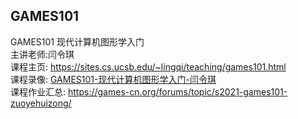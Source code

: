 ## GAMES101 
GAMES101 现代计算机图形学入门   
主讲老师:闫令琪  
课程主页: https://sites.cs.ucsb.edu/~lingqi/teaching/games101.html  
课程录像: [GAMES101-现代计算机图形学入门-闫令琪](https://www.bilibili.com/video/BV1X7411F744/)  
课程作业汇总: https://games-cn.org/forums/topic/s2021-games101-zuoyehuizong/  
